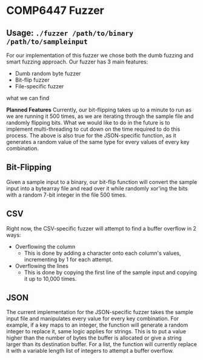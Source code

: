 COMP6447 Fuzzer
=========================
Usage: `./fuzzer /path/to/binary /path/to/sampleinput`
----------------------------------------------------
For our implementation of this fuzzer we chose both the dumb fuzzing and smart fuzzing approach.
Our fuzzer has 3 main features:
- Dumb random byte fuzzer
- Bit-flip fuzzer
- File-specific fuzzer

what we can find

**Planned Features**
Currently, our bit-flipping takes up to a minute to run as we are running it 500 times, as we are iterating through the sample file and randomly flipping bits. What we would like to do in the future is to implement multi-threading to cut down on the time required to do this process.
The above is also true for the JSON-specific function, as it generates a random value of the same type for every values of every key combination.

## **Bit-Flipping**
Given a sample input to a binary, our bit-flip function will convert the sample input into a bytearray file and read over it while randomly xor'ing the bits with a random 7-bit integer in the file 500 times.

## **CSV**
Right now, the CSV-specific fuzzer will attempt to find a buffer overflow in 2 ways:
- Overflowing the column
	- This is done by adding a character onto each column's values, incrementing by 1 for each attempt.
- Overflowing the lines
	- This is done by copying the first line of the sample input and copying it up to 10,000 times.

## **JSON**
The current implementation for the JSON-specific fuzzer takes the sample input file and manipulates every value for every key combination.
For example, if a key maps to an integer, the function will generate a random integer to replace it, same logic applies for strings. This is to put a value higher than the number of bytes the buffer is allocated or give a string larger than its destination buffer.
For a list, the function will currently replace it with a variable length list of integers to attempt a buffer overflow.
